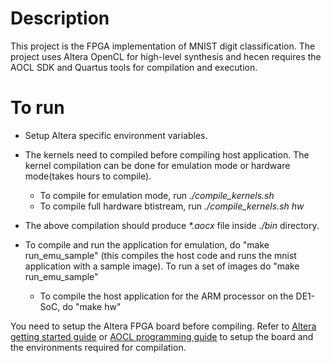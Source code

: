 # Description
This project is the FPGA implementation of MNIST digit classification. The project uses Altera OpenCL for high-level synthesis and hecen requires the AOCL SDK  and Quartus tools for compilation and execution.

# To run
- Setup Altera specific environment variables.
- The kernels need to compiled before compiling host application. The kernel compilation can be done for emulation mode or hardware mode(takes hours to compile).
  * To compile for emulation mode, run _./compile_kernels.sh_
  * To compile full hardware btistream, run _./compile_kernels.sh hw_
- The above compilation should produce _*.aocx_ file inside _./bin_ directory.
- To compile and run the application for emulation, do "make run_emu_sample" (this compiles the host code and runs the mnist application with a sample image). To run a set of images do "make run_emu_sample"

  * To compile the host application for the ARM processor on the DE1-SoC, do "make hw"

You need to setup the Altera FPGA board before compiling. Refer to [Altera getting started guide](https://www.altera.com/content/dam/altera-www/global/en_US/pdfs/literature/hb/opencl-sdk/aocl_getting_started.pdf) or [AOCL programming guide](https://www.altera.com/en_US/pdfs/literature/hb/opencl-sdk/aocl_programming_guide.pdf) to setup the board and the environments required for compilation.
